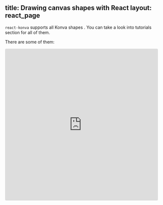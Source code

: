 title: Drawing canvas shapes with React
layout: react_page
---

`react-konva` supports all Konva shapes . You can take a look into tutorials section for all of them.

There are some of them:

<iframe src="https://codesandbox.io/embed/github/konvajs/site/tree/master/react-demos/shapes?hidenavigation=1&view=split&fontsize=10" style="width:100%; height:500px; border:0; border-radius: 4px; overflow:hidden;" sandbox="allow-modals allow-forms allow-popups allow-scripts allow-same-origin"></iframe>
